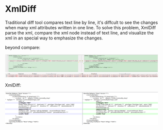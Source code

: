 # XmlDiff

Traditional diff tool compares text line by line, it's diffcult to see the changes when many xml attributes written in one line. To solve this problem, XmlDiff parse the xml, compare the xml node instead of text line, and visualize the xml in an special way to emphasize the changes.

beyond compare:

![](https://github.com/acforu/XmlDiff/blob/master/screenshot/bc_main.png)
![](https://github.com/acforu/XmlDiff/blob/master/screenshot/bc_detail.png)

XmlDiff:

![](https://github.com/acforu/XmlDiff/blob/master/screenshot/xmldiff.png)
